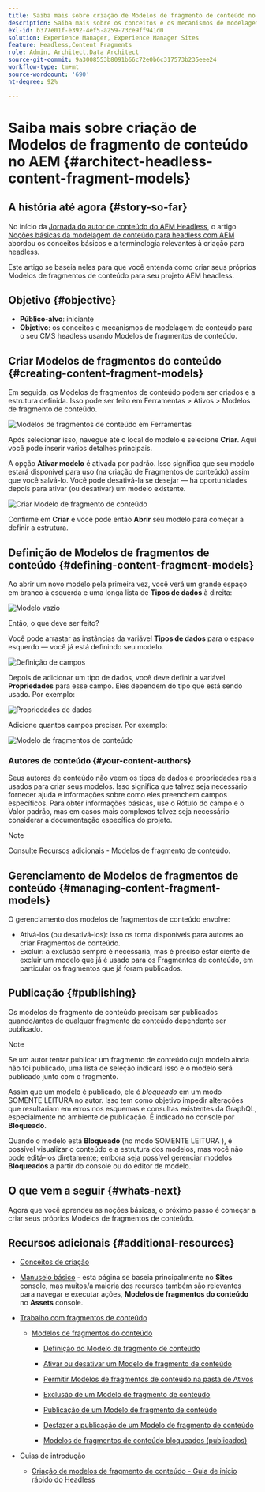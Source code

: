 ```yaml
---
title: Saiba mais sobre criação de Modelos de fragmento de conteúdo no AEM
description: Saiba mais sobre os conceitos e os mecanismos de modelagem de conteúdo para seu Headless CMS usando Modelos de fragmentos de conteúdo.
exl-id: b377e01f-e392-4ef5-a259-73ce9ff941d0
solution: Experience Manager, Experience Manager Sites
feature: Headless,Content Fragments
role: Admin, Architect,Data Architect
source-git-commit: 9a3008553b8091b66c72e0b6c317573b235eee24
workflow-type: tm+mt
source-wordcount: '690'
ht-degree: 92%

---
```


# Saiba mais sobre criação de Modelos de fragmento de conteúdo no AEM {#architect-headless-content-fragment-models}

## A história até agora {#story-so-far}

No início da [Jornada do autor de conteúdo do AEM Headless](overview.md), o artigo [Noções básicas da modelagem de conteúdo para headless com AEM](basics.md) abordou os conceitos básicos e a terminologia relevantes à criação para headless.

Este artigo se baseia neles para que você entenda como criar seus próprios Modelos de fragmentos de conteúdo para seu projeto AEM headless.

## Objetivo {#objective}

* **Público-alvo**: iniciante
* **Objetivo**: os conceitos e mecanismos de modelagem de conteúdo para o seu CMS headless usando Modelos de fragmentos de conteúdo.

<!-- which persona does this? -->
<!-- and who allows the configuration on the folders? -->

<!--
## Enabling Content Fragment Models {#enabling-content-fragment-models}

At the very start you need to enable Content Fragment Models for your site, this is done in the Configuration Browser; under Tools > General > Configuration Browser. You can either select to configure the global entry, or create a configuration. For example:

![Define configuration](/help/assets/content-fragments/assets/cfm-conf-01.png)

>[!NOTE]
>
>See Additional Resources - Content Fragments in the Configuration Browser
-->

## Criar Modelos de fragmentos do conteúdo {#creating-content-fragment-models}

Em seguida, os Modelos de fragmentos de conteúdo podem ser criados e a estrutura definida. Isso pode ser feito em Ferramentas > Ativos > Modelos de fragmento de conteúdo.

![Modelos de fragmentos de conteúdo em Ferramentas](assets/cfm-tools.png)

Após selecionar isso, navegue até o local do modelo e selecione **Criar**. Aqui você pode inserir vários detalhes principais.

A opção **Ativar modelo** é ativada por padrão. Isso significa que seu modelo estará disponível para uso (na criação de Fragmentos de conteúdo) assim que você salvá-lo. Você pode desativá-la se desejar — há oportunidades depois para ativar (ou desativar) um modelo existente.

![Criar Modelo de fragmento de conteúdo](/help/assets/content-fragments/assets/cfm-models-02.png)

Confirme em **Criar** e você pode então **Abrir** seu modelo para começar a definir a estrutura.

## Definição de Modelos de fragmentos de conteúdo {#defining-content-fragment-models}

Ao abrir um novo modelo pela primeira vez, você verá um grande espaço em branco à esquerda e uma longa lista de **Tipos de dados** à direita:

![Modelo vazio](/help/assets/content-fragments/assets/cfm-models-03.png)

Então, o que deve ser feito?

Você pode arrastar as instâncias da variável **Tipos de dados** para o espaço esquerdo — você já está definindo seu modelo.

![Definição de campos](/help/assets/content-fragments/assets/cfm-models-04.png)

Depois de adicionar um tipo de dados, você deve definir a variável **Propriedades** para esse campo. Eles dependem do tipo que está sendo usado. Por exemplo:

![Propriedades de dados](/help/assets/content-fragments/assets/cfm-models-05.png)

Adicione quantos campos precisar. Por exemplo:

![Modelo de fragmentos de conteúdo](/help/assets/content-fragments/assets/cfm-models-07.png)

### Autores de conteúdo {#your-content-authors}

Seus autores de conteúdo não veem os tipos de dados e propriedades reais usados para criar seus modelos. Isso significa que talvez seja necessário fornecer ajuda e informações sobre como eles preenchem campos específicos. Para obter informações básicas, use o Rótulo do campo e o Valor padrão, mas em casos mais complexos talvez seja necessário considerar a documentação específica do projeto.

>[!NOTE]
>
>Consulte Recursos adicionais - Modelos de fragmento de conteúdo.

## Gerenciamento de Modelos de fragmentos de conteúdo {#managing-content-fragment-models}

<!-- needs more details -->

O gerenciamento dos modelos de fragmentos de conteúdo envolve:

* Ativá-los (ou desativá-los): isso os torna disponíveis para autores ao criar Fragmentos de conteúdo.
* Excluir: a exclusão sempre é necessária, mas é preciso estar ciente de excluir um modelo que já é usado para os Fragmentos de conteúdo, em particular os fragmentos que já foram publicados.

## Publicação {#publishing}

<!-- needs more details -->

Os modelos de fragmento de conteúdo precisam ser publicados quando/antes de qualquer fragmento de conteúdo dependente ser publicado.

>[!NOTE]
>
>Se um autor tentar publicar um fragmento de conteúdo cujo modelo ainda não foi publicado, uma lista de seleção indicará isso e o modelo será publicado junto com o fragmento.

Assim que um modelo é publicado, ele é *bloqueado* em um modo SOMENTE LEITURA no autor. Isso tem como objetivo impedir alterações que resultariam em erros nos esquemas e consultas existentes da GraphQL, especialmente no ambiente de publicação. É indicado no console por **Bloqueado**.

Quando o modelo está **Bloqueado** (no modo SOMENTE LEITURA ), é possível visualizar o conteúdo e a estrutura dos modelos, mas você não pode editá-los diretamente; embora seja possível gerenciar modelos **Bloqueados** a partir do console ou do editor de modelo.

## O que vem a seguir {#whats-next}

Agora que você aprendeu as noções básicas, o próximo passo é começar a criar seus próprios Modelos de fragmentos de conteúdo.

## Recursos adicionais {#additional-resources}

* [Conceitos de criação](/help/sites-authoring/author.md)

* [Manuseio básico](/help/sites-authoring/basic-handling.md) - esta página se baseia principalmente no **Sites** console, mas muitos/a maioria dos recursos também são relevantes para navegar e executar ações, **Modelos de fragmentos do conteúdo** no **Assets** console.

* [Trabalho com fragmentos de conteúdo](/help/assets/content-fragments/content-fragments.md)

   * [Modelos de fragmentos do conteúdo](/help/assets/content-fragments/content-fragments-models.md)

      * [Definição do Modelo de fragmento de conteúdo](/help/assets/content-fragments/content-fragments-models.md#defining-your-content-fragment-model)

      * [Ativar ou desativar um Modelo de fragmento de conteúdo](/help/assets/content-fragments/content-fragments-models.md#enabling-disabling-a-content-fragment-model)

      * [Permitir Modelos de fragmentos de conteúdo na pasta de Ativos](/help/assets/content-fragments/content-fragments-models.md#allowing-content-fragment-models-assets-folder)

      * [Exclusão de um Modelo de fragmento de conteúdo](/help/assets/content-fragments/content-fragments-models.md#deleting-a-content-fragment-model)

      * [Publicação de um Modelo de fragmento de conteúdo](/help/assets/content-fragments/content-fragments-models.md#publishing-a-content-fragment-model)

      * [Desfazer a publicação de um Modelo de fragmento de conteúdo](/help/assets/content-fragments/content-fragments-models.md#unpublishing-a-content-fragment-model)

      * [Modelos de fragmentos de conteúdo bloqueados (publicados)](/help/assets/content-fragments/content-fragments-models.md#locked-published-content-fragment-models)

* Guias de introdução

   * [Criação de modelos de fragmento de conteúdo - Guia de início rápido do Headless](/help/sites-developing/headless/getting-started/create-content-model.md)
